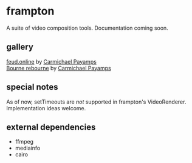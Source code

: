 # frampton
A suite of video composition tools. Documentation coming soon.

## gallery

[feud.online](http://www.feud.online/) by [Carmichael Payamps](http://www.carmichael.xyz)  
[Bourne rebourne](http://www.carmichael.xyz/rebourne/) by [Carmichael Payamps](http://www.carmichael.xyz)

## special notes

As of now, setTimeouts are *not* supported in frampton's VideoRenderer. Implementation ideas welcome.

## external dependencies

* ffmpeg
* mediainfo
* cairo
